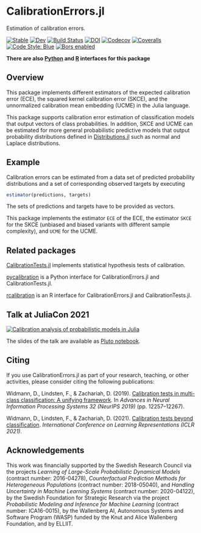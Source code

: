 # CalibrationErrors.jl

Estimation of calibration errors.

[![Stable](https://img.shields.io/badge/docs-stable-blue.svg)](https://devmotion.github.io/CalibrationErrors.jl/stable)
[![Dev](https://img.shields.io/badge/docs-dev-blue.svg)](https://devmotion.github.io/CalibrationErrors.jl/dev)
[![Build Status](https://github.com/devmotion/CalibrationErrors.jl/workflows/CI/badge.svg?branch=main)](https://github.com/devmotion/CalibrationErrors.jl/actions?query=workflow%3ACI+branch%3Amain)
[![DOI](https://zenodo.org/badge/188981243.svg)](https://zenodo.org/badge/latestdoi/188981243)
[![Codecov](https://codecov.io/gh/devmotion/CalibrationErrors.jl/branch/main/graph/badge.svg)](https://codecov.io/gh/devmotion/CalibrationErrors.jl)
[![Coveralls](https://coveralls.io/repos/github/devmotion/CalibrationErrors.jl/badge.svg?branch=main)](https://coveralls.io/github/devmotion/CalibrationErrors.jl?branch=main)
[![Code Style: Blue](https://img.shields.io/badge/code%20style-blue-4495d1.svg)](https://github.com/invenia/BlueStyle)
[![Bors enabled](https://bors.tech/images/badge_small.svg)](https://app.bors.tech/repositories/24611)

**There are also [Python](https://github.com/devmotion/pycalibration) and [R](https://github.com/devmotion/rcalibration) interfaces for this package**

## Overview

This package implements different estimators of the expected calibration error
(ECE), the squared kernel calibration error (SKCE), and the
unnormalized calibration mean embedding (UCME) in the Julia language.

This package supports calibration error estimation of classification models that output vectors of class probabilities. In addition, SKCE and UCME can be estimated for more general probabilistic predictive models that output probability distributions defined in [Distributions.jl](https://github.com/JuliaStats/Distributions.jl) such as normal and Laplace distributions.

## Example

Calibration errors can be estimated from a data set of predicted probability distributions
and a set of corresponding observed targets by executing
```julia
estimator(predictions, targets)
```

The sets of predictions and targets have to be provided as vectors.

This package implements the estimator `ECE` of the ECE, the estimator `SKCE` for the SKCE
(unbiased and biased variants with different sample complexity), and `UCME` for the UCME.

## Related packages

[CalibrationTests.jl](https://github.com/devmotion/CalibrationTests.jl) implements
statistical hypothesis tests of calibration.

[pycalibration](https://github.com/devmotion/pycalibration) is a Python interface for CalibrationErrors.jl and CalibrationTests.jl.

[rcalibration](https://github.com/devmotion/rcalibration) is an R interface for CalibrationErrors.jl and CalibrationTests.jl.

## Talk at JuliaCon 2021

[![Calibration analysis of probabilistic models in Julia](http://img.youtube.com/vi/PrLsXFvwzuA/0.jpg)](http://www.youtube.com/watch?v=PrLsXFvwzuA)

The slides of the talk are available as [Pluto notebook](https://talks.widmann.dev/2021/07/calibration/).

## Citing

If you use CalibrationErrors.jl as part of your research, teaching, or other activities, please consider citing the following publications:

Widmann, D., Lindsten, F., & Zachariah, D. (2019). [Calibration tests in multi-class
classification: A unifying framework](https://proceedings.neurips.cc/paper/2019/hash/1c336b8080f82bcc2cd2499b4c57261d-Abstract.html). In
*Advances in Neural Information Processing Systems 32 (NeurIPS 2019)* (pp. 12257–12267).

Widmann, D., Lindsten, F., & Zachariah, D. (2021).
[Calibration tests beyond classification](https://openreview.net/forum?id=-bxf89v3Nx).
*International Conference on Learning Representations (ICLR 2021)*.

## Acknowledgements

This work was financially supported by the Swedish Research Council via the projects *Learning of Large-Scale Probabilistic Dynamical Models* (contract
number: 2016-04278), *Counterfactual Prediction Methods for Heterogeneous Populations* (contract number: 2018-05040), and *Handling Uncertainty in Machine Learning Systems* (contract number: 2020-04122), by the Swedish Foundation for Strategic Research via the project *Probabilistic Modeling and Inference for Machine Learning* (contract number: ICA16-0015), by the Wallenberg AI, Autonomous Systems and Software Program (WASP) funded by the Knut and Alice
Wallenberg Foundation, and by ELLIIT.